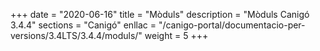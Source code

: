 +++
date        = "2020-06-16"
title       = "Mòduls"
description = "Mòduls Canigó 3.4.4"
sections    = "Canigó"
enllac		= "/canigo-portal/documentacio-per-versions/3.4LTS/3.4.4/moduls/"
weight      = 5
+++

